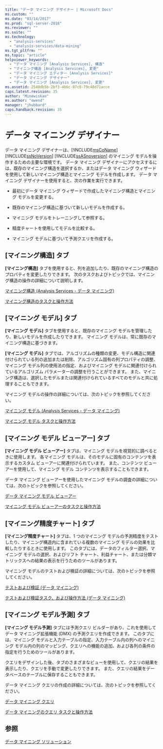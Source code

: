 ```yaml
---
title: "データ マイニング デザイナー | Microsoft Docs"
ms.custom: ""
ms.date: "03/14/2017"
ms.prod: "sql-server-2016"
ms.reviewer: ""
ms.suite: ""
ms.technology: 
  - "analysis-services"
  - "analysis-services/data-mining"
ms.tgt_pltfrm: ""
ms.topic: "article"
helpviewer_keywords: 
  - "データ マイニング [Analysis Services], 構造"
  - "マイニング構造 [Analysis Services], 変更"
  - "データ マイニング エディター [Analysis Services]"
  - "データ マイニング デザイナー"
  - "データ マイニング [Analysis Services], 変更"
ms.assetid: 2540db5b-2bf3-4b6c-87c8-79c48d71acce
caps.latest.revision: 35
author: "Minewiskan"
ms.author: "owend"
manager: "jhubbard"
caps.handback.revision: 35
---
```

# データ マイニング デザイナー
  データ マイニング デザイナーは、[!INCLUDE[msCoName](../../includes/msconame-md.md)] [!INCLUDE[ssNoVersion](../../includes/ssnoversion-md.md)] [!INCLUDE[ssASnoversion](../../includes/ssasnoversion-md.md)] のマイニング モデルを操作するための主要な環境です。 データ マイニング デザイナーにアクセスするには、既存のマイニング構造を選択するか、またはデータ マイニング ウィザードを使用して新しいマイニング構造とマイニング モデルを作成します。 データ マイニング デザイナーを使用すると、次の作業を実行できます。  
  
-   最初にデータ マイニング ウィザードで作成したマイニング構造とマイニング モデルを変更する。  
  
-   既存のマイニング構造に基づいて新しいモデルを作成する。  
  
-   マイニング モデルをトレーニングして参照する。  
  
-   精度チャートを使用してモデルを比較する。  
  
-   マイニング モデルに基づいて予測クエリを作成する。  
  
## [マイニング構造] タブ  
 **[マイニング構造]** タブを使用すると、列を追加したり、既存のマイニング構造のプロパティを変更したりできます。 次のタスクおよびトピックでは、マイニング構造の操作の詳細について説明します。  
  
 [マイニング構造 (Analysis Services - データ マイニング)](../../analysis-services/data-mining/mining-structures-analysis-services-data-mining.md)  
  
 [マイニング構造のタスクと操作方法](../../analysis-services/data-mining/mining-structure-tasks-and-how-tos.md)  
  
## [マイニング モデル] タブ  
 **[マイニング モデル]** タブを使用すると、既存のマイニング モデルを管理したり、新しいモデルを作成したりできます。 マイニング モデルは、常に既存のマイニング構造に基づきます。  
  
 **[マイニング モデル]** タブでは、アルゴリズムの種類の変更、モデル構造に関連付けられている列の追加または削除、アルゴリズム固有の列プロパティの調整、マイニング モデル列の使用法の指定、およびマイニング モデルに関連付けられているアルゴリズム パラメーターの調整を行うことができます。 また、マイニング構造は、選択したモデルまたは関連付けられているすべてのモデルと共に処理することもできます。  
  
 マイニング モデルの操作の詳細については、次のトピックを参照してください。  
  
 [マイニング モデル (Analysis Services - データ マイニング)](../../analysis-services/data-mining/mining-models-analysis-services-data-mining.md)  
  
 [マイニング モデル タスクと操作方法](../../analysis-services/data-mining/mining-model-tasks-and-how-tos.md)  
  
## [マイニング モデル ビューアー] タブ  
 **[マイニング モデル ビューアー]** タブは、マイニング モデルを視覚的に調べるときに使用します。 各マイニング モデルは、そのモデルに固有のコンテンツを表示するカスタム ビューアーに関連付けられています。 また、コンテンツ ビューアーを使用して、マイニング モデル コンテンツを表示することもできます。  
  
 データ マイニング ビューアーを使用したマイニング モデルの調査の詳細については、次のトピックを参照してください。  
  
 [データ マイニング モデル ビューアー](../../analysis-services/data-mining/data-mining-model-viewers.md)  
  
 [マイニング モデル ビューアーのタスクと操作方法](../../analysis-services/data-mining/mining-model-viewer-tasks-and-how-tos.md)  
  
## [マイニング精度チャート] タブ  
 **[マイニング精度チャート]** タブは、1 つのマイニング モデルの予測精度をテストしたり、マイニング構造内に含まれている複数のマイニング モデルの効果を比較したりするときに使用します。 このタブには、データのフィルター選択、マイニング モデルの選択、およびリフト チャート、利益チャート、または分類マトリックスへの結果の表示を行うためのツールがあります。  
  
 マイニング モデルのテストおよび検証の詳細については、次のトピックを参照してください。  
  
 [テストおよび検証 (データ マイニング)](../../analysis-services/data-mining/testing-and-validation-data-mining.md)  
  
 [テストおよび検証タスク、および操作方法 (データ マイニング)](../../analysis-services/data-mining/testing-and-validation-tasks-and-how-tos-data-mining.md)  
  
## [マイニング モデル予測] タブ  
 **[マイニング モデル予測]** タブには予測クエリ ビルダーがあり、これを使用してデータ マイニング拡張機能 (DMX) の予測クエリを作成できます。 このタブには、マイニング モデルと入力テーブルの指定、入力テーブル内の列へのマイニング モデル内の列のマッピング、クエリへの機能の追加、および各列の条件の指定を行うためのツールがあります。  
  
 クエリをデザインした後、タブのさまざまなビューを使用して、クエリの結果を表示したり、クエリを手動で変更したりできます。 また、クエリの結果をデータベースのテーブルに保存することもできます。  
  
 データ マイニング クエリの作成の詳細については、次のトピックを参照してください。  
  
 [データ マイニング クエリ](../../analysis-services/data-mining/data-mining-queries.md)  
  
 [データ マイニングのクエリ タスクと操作方法](../../analysis-services/data-mining/data-mining-query-tasks-and-how-tos.md)  
  
## 参照  
 [データ マイニング ソリューション](../../analysis-services/data-mining/data-mining-solutions.md)  
  
  